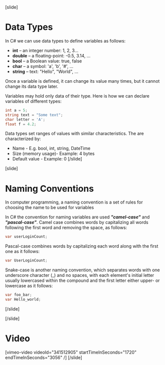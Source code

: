 [slide]
# Data Types
In C# we can use data types to define variables as follows:
  * **int** – an integer number: 1, 2, 3…
  * **double** – a floating-point: -0.5, 3.14, …
  * **bool** – a Boolean value: true, false
  * **char** – a symbol: 'a', 'b', '#', …
  * **string** – text: "Hello", "World", …

Once a variable is defined, it can change its value many times, but 
it cannot change its data type later. 

Variables may hold only data of their type. Here is how we can 
declare variables of different types:
```csharp
int a = 5;
string text = "Some text";
char letter = 'A';
float f = 4.2;
```

Data types set ranges of values with similar characteristics.
The are characterized by:
  * Name - E.g. bool, int, string, DateTime
  * Size (memory usage)- Example: 4 bytes
  * Default value - Example: 0
[/slide]

[slide]
# Naming Conventions
In computer programming, a naming convention is a set of rules for choosing the name to be used for variables

In C# the convention for naming variables are used ***"camel-case"*** and ***"pascal-case"***. 
Camel case combines words by capitalizing all words following the first word and removing the space, as follows:

```csharp
var userLoginCount;
```
Pascal-case combines words by capitalizing each word along with the first one as it follows:

```csharp
var UserLoginCount;
```
Snake-case is another naming convention, which separates words with one underscore
character (_) and no spaces, with each element's initial letter usually lowercased 
within the compound and the first letter either upper- or lowercase as it follows:

```csharp
var foo_bar;
var Hello_world;
```
[/slide]

[/slide]
# Video

[vimeo-video videoId="341512905" startTimeInSeconds="1720" endTimeInSeconds="3056" /]
[/slide]